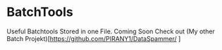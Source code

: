 # BatchTools
Useful Batchtools Stored in one File. Coming Soon
Check out (My other Batch Projekt)[https://github.com/PIRANY1/DataSpammer/
]
